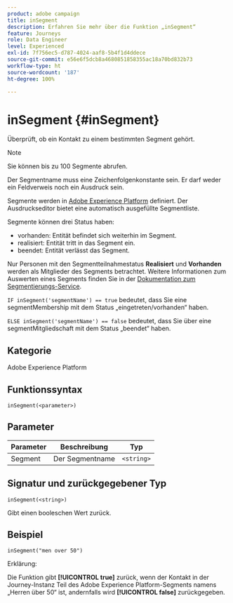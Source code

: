 ```yaml
---
product: adobe campaign
title: inSegment
description: Erfahren Sie mehr über die Funktion „inSegment“
feature: Journeys
role: Data Engineer
level: Experienced
exl-id: 7f756ec5-d787-4024-aaf8-5b4f1d4ddece
source-git-commit: e56e6f5dcb8a4680851858355ac18a70bd832b73
workflow-type: ht
source-wordcount: '187'
ht-degree: 100%

---
```


# inSegment {#inSegment}

Überprüft, ob ein Kontakt zu einem bestimmten Segment gehört.

>[!NOTE]
>
>Sie können bis zu 100 Segmente abrufen.

Der Segmentname muss eine Zeichenfolgenkonstante sein. Er darf weder ein Feldverweis noch ein Ausdruck sein.

Segmente werden in [Adobe Experience Platform](https://platform.adobe.com/segment/overview) definiert. Der Ausdruckseditor bietet eine automatisch ausgefüllte Segmentliste.

Segmente können drei Status haben:

* vorhanden: Entität befindet sich weiterhin im Segment.
* realisiert: Entität tritt in das Segment ein.
* beendet: Entität verlässt das Segment.

Nur Personen mit den Segmentteilnahmestatus **Realisiert** und **Vorhanden** werden als Mitglieder des Segments betrachtet. Weitere Informationen zum Auswerten eines Segments finden Sie in der [Dokumentation zum Segmentierungs-Service](https://experienceleague.adobe.com/docs/experience-platform/segmentation/tutorials/evaluate-a-segment.html?lang=de#interpret-segment-results).

`IF inSegment('segmentName') == true` bedeutet, dass Sie eine segmentMembership mit dem Status „eingetreten/vorhanden“ haben. 

`ELSE inSegment('segmentName') == false` bedeutet, dass Sie über eine segmentMitgliedschaft mit dem Status „beendet“ haben.

## Kategorie

Adobe Experience Platform

## Funktionssyntax

`inSegment(<parameter>)`

## Parameter

| Parameter | Beschreibung | Typ |
|--- |--- |--- |
| Segment | Der Segmentname | `<string>` |

## Signatur und zurückgegebener Typ

`inSegment(<string>)`

Gibt einen booleschen Wert zurück.

## Beispiel

`inSegment("men over 50")`

Erklärung:

Die Funktion gibt **[!UICONTROL true]** zurück, wenn der Kontakt in der Journey-Instanz Teil des Adobe Experience Platform-Segments namens „Herren über 50“ ist, andernfalls wird **[!UICONTROL false]** zurückgegeben.
